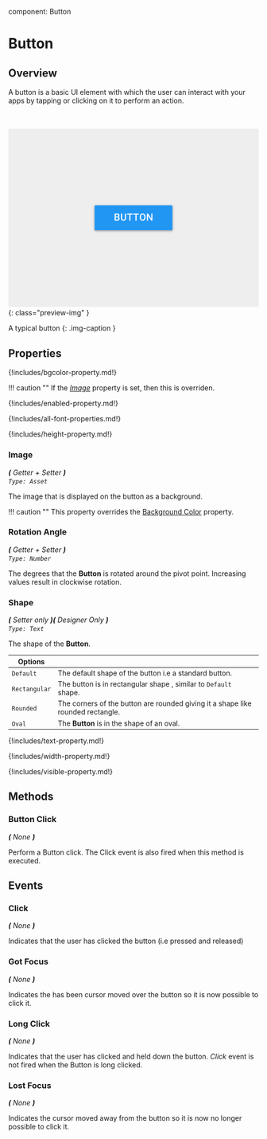 component: Button

# Button


## Overview

A button is a basic UI element with which the user can interact with your apps by tapping or 
clicking on it to perform an action.


<br><br>
![Preview of button](../../assets/component-previews/button.png){: class="preview-img" }

A typical button
{: .img-caption }


## Properties

{!includes/bgcolor-property.md!}

!!! caution ""
    If the _[Image](#image)_ property is set, then this is overriden.


{!includes/enabled-property.md!}


{!includes/all-font-properties.md!}


{!includes/height-property.md!}

### Image  
_**\(** Getter + Setter **\)**  
`Type: Asset`_ 

The image that is displayed on the button as a background.

!!! caution ""
    This property overrides the [Background Color](#background-color) property.


### Rotation Angle  
_**\(** Getter + Setter **\)**  
`Type: Number`_ 

The degrees that the **Button** is rotated around the pivot point. Increasing values result in clockwise rotation.


### Shape  
_**\(** Setter only **\)(** Designer Only **)**  
`Type: Text`_ 

The shape of the **Button**.

Options              | []()
-------------------- | ------------
`Default`            | The default shape of the button i.e a standard button.
`Rectangular`        | The button is in rectangular shape , similar to `Default` shape.
`Rounded`            | The corners of the button are rounded giving it a shape like rounded rectangle.
`Oval   `            | The **Button** is in the shape of an oval.


{!includes/text-property.md!}


{!includes/width-property.md!}


{!includes/visible-property.md!}


## Methods


### Button Click
_**\(** None **\)**_ 

Perform a Button click. The Click event is also fired when this method is executed.


## Events

### Click
_**\(** None **\)**_ 

Indicates that the user has clicked the button \(i.e pressed and released\)



### Got Focus
_**\(** None **\)**_

Indicates the has been cursor moved over the button so it is now possible to click it.



### Long Click
_**\(** None **\)**_

Indicates that the user has clicked and held down the button. _Click_ event is not 
fired when the Button is long clicked.



### Lost Focus
_**\(** None **\)**_

Indicates the cursor moved away from the button so it is now no longer possible to click it.